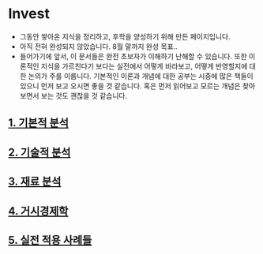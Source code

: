 # Invest
- 그동안 쌓아온 지식을 정리하고, 후학을 양성하기 위해 만든 페이지입니다.  
- 아직 전혀 완성되지 않았습니다. 8월 말까지 완성 목표..
- 들어가기에 앞서, 이 문서들은 완전 초보자가 이해하기 난해할 수 있습니다. 또한 이론적인 지식을 가르친다기 보다는 실전에서 어떻게 바라보고, 어떻게 반영할지에 대한 논의가 주를 이룹니다. 기본적인 이론과 개념에 대한 공부는 시중에 많은 책들이 있으니 먼저 보고 오시면 좋을 것 같습니다. 혹은 먼저 읽어보고 모르는 개념은 찾아보면서 보는 것도 괜찮을 것 같습니다.


## [1. 기본적 분석](https://github.com/caesar-kim/Invest/blob/main/1FA.md)
## [2. 기술적 분석](https://github.com/caesar-kim/Invest/blob/main/2TA.md)
## [3. 재료 분석](https://github.com/caesar-kim/Invest/blob/main/3IA.md)
## [4. 거시경제학](https://github.com/caesar-kim/Invest/blob/main/4macro.md)
## [5. 실전 적용 사례들](https://github.com/caesar-kim/Invest/blob/5main/RA.md)
